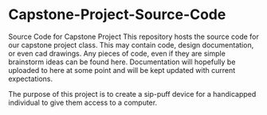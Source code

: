 # Capstone-Project-Source-Code
Source Code for Capstone Project
This repository hosts the source code for our capstone project class.
This may contain code, design documentation, or even cad drawings.
Any pieces of code, even if they are simple brainstorm ideas can be found here. Documentation will hopefully be uploaded to here at some point and will be kept updated with current expectations.

The purpose of this project is to create a sip-puff device for a handicapped individual to give them access to a computer.
